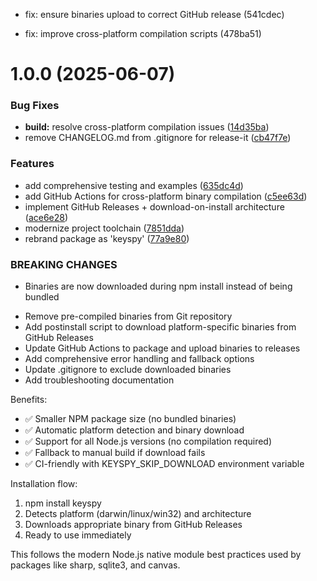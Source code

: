

* fix: ensure binaries upload to correct GitHub release (541cdec)

* fix: improve cross-platform compilation scripts (478ba51)

# 1.0.0 (2025-06-07)


### Bug Fixes

* **build:** resolve cross-platform compilation issues ([14d35ba](https://github.com/teomyth/keyspy/commit/14d35ba5fd33a1f39ea2fe0b1b01f5b3761bdac3))
* remove CHANGELOG.md from .gitignore for release-it ([cb47f7e](https://github.com/teomyth/keyspy/commit/cb47f7e3055c48f0004713ad530f91329fcf8c07))


### Features

* add comprehensive testing and examples ([635dc4d](https://github.com/teomyth/keyspy/commit/635dc4d4a3563f28e210da827141b1d285b6b107))
* add GitHub Actions for cross-platform binary compilation ([c5ee63d](https://github.com/teomyth/keyspy/commit/c5ee63dafce330823a7de55170bcdaeedb0b6a84))
* implement GitHub Releases + download-on-install architecture ([ace6e28](https://github.com/teomyth/keyspy/commit/ace6e287a83421d4e2a68d8041b950f24ceb41fd))
* modernize project toolchain ([7851dda](https://github.com/teomyth/keyspy/commit/7851dda9d83646b6c78f4a625cc4d4129fb3e1af))
* rebrand package as 'keyspy' ([77a9e80](https://github.com/teomyth/keyspy/commit/77a9e80d53f0382965d72900b1d49472bacb50bf))


### BREAKING CHANGES

* Binaries are now downloaded during npm install instead of being bundled

- Remove pre-compiled binaries from Git repository
- Add postinstall script to download platform-specific binaries from GitHub Releases
- Update GitHub Actions to package and upload binaries to releases
- Add comprehensive error handling and fallback options
- Update .gitignore to exclude downloaded binaries
- Add troubleshooting documentation

Benefits:
- ✅ Smaller NPM package size (no bundled binaries)
- ✅ Automatic platform detection and binary download
- ✅ Support for all Node.js versions (no compilation required)
- ✅ Fallback to manual build if download fails
- ✅ CI-friendly with KEYSPY_SKIP_DOWNLOAD environment variable

Installation flow:
1. npm install keyspy
2. Detects platform (darwin/linux/win32) and architecture
3. Downloads appropriate binary from GitHub Releases
4. Ready to use immediately

This follows the modern Node.js native module best practices used by
packages like sharp, sqlite3, and canvas.
